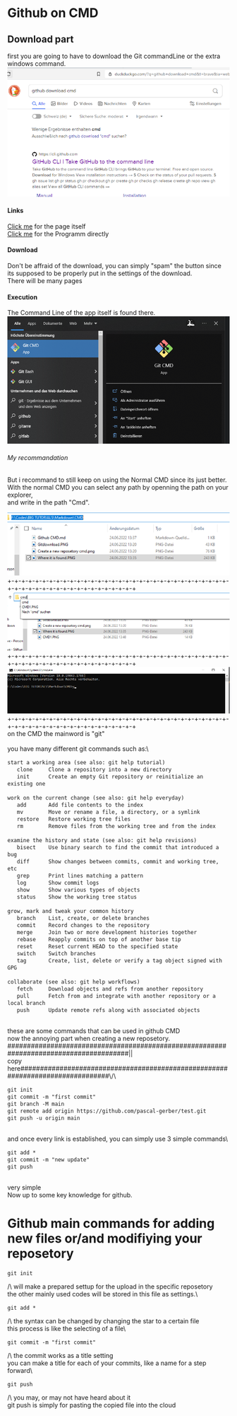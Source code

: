 # Github on CMD
## Download part


first you are going to have to download the Git commandLine or the extra windows command.
![Random Image](https://github.com/pascal-gerber/Tutorial-on-how-to-use-Github/blob/main/CMD/Gitdownload.PNG)

#### Links

[Click me](https://cli.github.com/) for the page itself\
[Click me](https://github.com/cli/cli/releases/download/v2.13.0/gh_2.13.0_windows_amd64.msi) for the Programm directly

#### Download

Don't be affraid of the download, you can simply "spam" the button since its supposed to be properly put in the settings of the download.\
There will be many pages

#### Execution

The Command Line of the app itself is found there.
![Random Image](https://github.com/pascal-gerber/Tutorial-on-how-to-use-Github/blob/main/CMD/Where%20it%20is%20found.PNG)

###### My recommandation
But i recommand to still keep on using the Normal CMD since its just better.\
With the normal CMD you can select any path by openning the path on your explorer,\
and write in the path "Cmd".

![Random Image](https://github.com/pascal-gerber/Tutorial-on-how-to-use-Github/blob/main/CMD/CMD1.PNG)
\
+-+-+-+-+-+-+-+-+-+-+-+-+-+-+-+-+-+-+-+-+-+-+-+-+-+-+-+-+-+-+-+-+-+-+-+-+-+-+-+-+-+-+-+-+-+-+-+-+-+-+
![Random Image](https://github.com/pascal-gerber/Tutorial-on-how-to-use-Github/blob/main/CMD/CMD2.PNG)
\
+-+-+-+-+-+-+-+-+-+-+-+-+-+-+-+-+-+-+-+-+-+-+-+-+-+-+-+-+-+-+-+-+-+-+-+-+-+-+-+-+-+-+-+-+-+-+-+-+-+-+
![Random Image](https://github.com/pascal-gerber/Tutorial-on-how-to-use-Github/blob/main/CMD/CMD3.PNG)
\
+-+-+-+-+-+-+-+-+-+-+-+-+-+-+-+-+-+-+-+-+-+-+-+-+-+-+-+-+-+-+-+-+-+-+-+-+-+-+-+-+-+-+-+-+-+-+-+-+-+-+\
on the CMD the mainword is "git"\
\
you have many different git commands such as:\

```
start a working area (see also: git help tutorial)
   clone     Clone a repository into a new directory
   init      Create an empty Git repository or reinitialize an existing one

work on the current change (see also: git help everyday)
   add       Add file contents to the index
   mv        Move or rename a file, a directory, or a symlink
   restore   Restore working tree files
   rm        Remove files from the working tree and from the index

examine the history and state (see also: git help revisions)
   bisect    Use binary search to find the commit that introduced a bug
   diff      Show changes between commits, commit and working tree, etc
   grep      Print lines matching a pattern
   log       Show commit logs
   show      Show various types of objects
   status    Show the working tree status

grow, mark and tweak your common history
   branch    List, create, or delete branches
   commit    Record changes to the repository
   merge     Join two or more development histories together
   rebase    Reapply commits on top of another base tip
   reset     Reset current HEAD to the specified state
   switch    Switch branches
   tag       Create, list, delete or verify a tag object signed with GPG

collaborate (see also: git help workflows)
   fetch     Download objects and refs from another repository
   pull      Fetch from and integrate with another repository or a local branch
   push      Update remote refs along with associated objects
```
\
these are some commands that can be used in github CMD\
now the annoying part when creating a new reposetory.\
#######################################################################################||\
copy here###############################################################################\\/\
```
git init
git commit -m "first commit"
git branch -M main
git remote add origin https://github.com/pascal-gerber/test.git
git push -u origin main
```
\
and once every link is established, you can simply use 3 simple commands\

```
git add *
git commit -m "new update"
git push
```
\
very simple\
Now up to some key knowledge for github.
# Github main commands for adding new files or/and modifiying your reposetory
```
git init
```
/\ will make a prepared settup for the upload in the specific reposetory\
the other mainly used codes will be stored in this file as settings.\

```
git add *
```
/\ the syntax can be changed by changing the star to a certain file\
this process is like the selecting of a file\

```
git commit -m "first commit"
```
/\ the commit works as a title setting\
you can make a title for each of your commits, like a name for a step forward\

```
git push
```
/\ you may, or may not have heard about it\
git push is simply for pasting the copied file into the cloud








